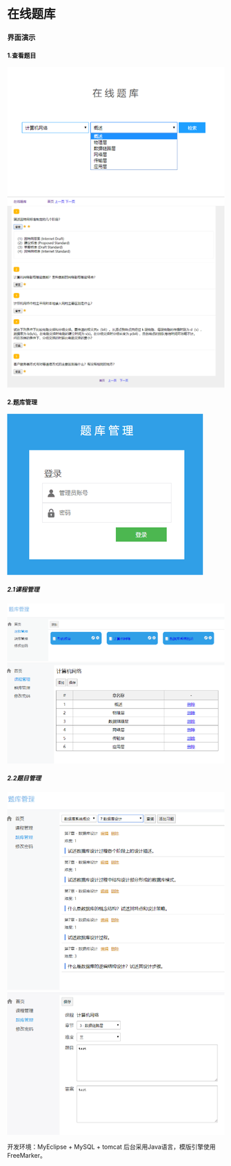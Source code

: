 # 在线题库
### 界面演示
#### 1.查看题目
![](/图片/1.png) 
![](/图片/2.png) 
#### 2.题库管理
![](/图片/3.png) 
##### 2.1课程管理
![](/图片/4.png) 
![](/图片/5.png) 
##### 2.2题目管理
![](/图片/6.png) 
![](/图片/7.png) 

开发环境：MyEclipse + MySQL + tomcat
后台采用Java语言，模版引擎使用FreeMarker。
